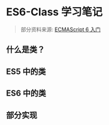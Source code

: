 <!--
 * @Author: TonyInBeijing
 * @Date: 2022-11-06 23:14:55
 * @LastEditors: TonyInBeijing
 * @LastEditTime: 2022-11-06 23:17:37
 * @FilePath: \my-doc\基础&八股文\ES6-Class 学习笔记.md
 * @Description: ES6-Class 学习笔记
 * 
-->
# ES6-Class 学习笔记

> 部分资料来源: [ECMAScript 6 入门](https://es6.ruanyifeng.com/#docs/class)

## 什么是类？

## ES5 中的类

## ES6 中的类

## 部分实现